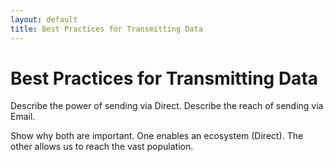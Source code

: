 ```yaml
---
layout: default
title: Best Practices for Transmitting Data
---
```


# Best Practices for Transmitting Data

Describe the power of sending via Direct.
Describe the reach of sending via Email.

Show why both are important. One enables an ecosystem (Direct). The other allows us to reach the vast population.